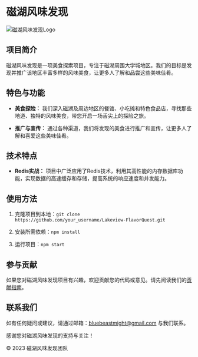 # 磁湖风味发现

![磁湖风味发现Logo](logo.png)

## 项目简介

磁湖风味发现是一项美食探索项目，专注于磁湖周围大学城地区。我们的目标是发现并推广该地区丰富多样的风味美食，让更多人了解和品尝这些美味佳肴。

## 特色与功能

- **美食探险：** 我们深入磁湖及周边地区的餐馆、小吃摊和特色食品店，寻找那些地道、独特的风味美食，带您开启一场舌尖上的探险之旅。

- **推广与宣传：** 通过各种渠道，我们将发现的美食进行推广和宣传，让更多人了解和喜爱这些美味佳肴。

## 技术特点

- **Redis实战：** 项目中广泛应用了Redis技术，利用其高性能的内存数据库功能，实现数据的高速缓存和存储，提高系统的响应速度和并发能力。

## 使用方法

1. 克隆项目到本地：`git clone https://github.com/your_username/Lakeview-FlavorQuest.git`

2. 安装所需依赖：`npm install`

3. 运行项目：`npm start`

## 参与贡献

如果您对磁湖风味发现项目有兴趣，欢迎贡献您的代码或意见。请先阅读我们的[贡献指南](CONTRIBUTING.md)。

## 联系我们

如有任何疑问或建议，请通过邮箱：bluebeastmight@gmail.com 与我们联系。

感谢您对磁湖风味发现的支持与关注！

© 2023 磁湖风味发现团队